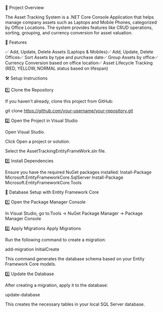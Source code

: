 📌 Project Overview

The Asset Tracking System is a .NET Core Console Application that helps manage company assets such as Laptops and Mobile Phones, categorized by Office Locations. The system provides features like CRUD operations, sorting, grouping, and currency conversion for asset valuation.

🎯 Features

✅ Add, Update, Delete Assets (Laptops & Mobiles)✅ Add, Update, Delete Offices✅ Sort Assets by type and purchase date✅ Group Assets by office✅ Currency Conversion based on office location✅ Asset Lifecycle Tracking (RED, YELLOW, NORMAL status based on lifespan)

🛠️ Setup Instructions

1️⃣ Clone the Repository

If you haven't already, clone this project from GitHub:

git clone https://github.com/your-username/your-repository.git

2️⃣ Open the Project in Visual Studio

Open Visual Studio.

Click Open a project or solution.

Select the AssetTrackingEntityFrameWork.sln file.

3️⃣ Install Dependencies

Ensure you have the required NuGet packages installed:
Install-Package Microsoft.EntityFrameworkCore.SqlServer
Install-Package Microsoft.EntityFrameworkCore.Tools

🛂 Database Setup with Entity Framework Core

1️⃣ Open the Package Manager Console

In Visual Studio, go to:Tools → NuGet Package Manager → Package Manager Console

2️⃣ Apply Migrations
Apply Migrations

Run the following command to create a migration:

add-migration InitialCreate

This command generates the database schema based on your Entity Framework Core models.

3️⃣ Update the Database

After creating a migration, apply it to the database:

update-database

This creates the necessary tables in your local SQL Server database.

